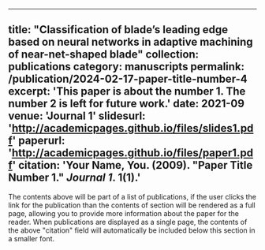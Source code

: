 
---
title: "Classification of blade’s leading edge based on neural networks in adaptive machining of near-net-shaped blade"
collection: publications
category: manuscripts
permalink: /publication/2024-02-17-paper-title-number-4
excerpt: 'This paper is about the number 1. The number 2 is left for future work.'
date: 2021-09
venue: 'Journal 1'
slidesurl: 'http://academicpages.github.io/files/slides1.pdf'
paperurl: 'http://academicpages.github.io/files/paper1.pdf'
citation: 'Your Name, You. (2009). &quot;Paper Title Number 1.&quot; <i>Journal 1</i>. 1(1).'
---

The contents above will be part of a list of publications, if the user clicks the link for the publication than the contents of section will be rendered as a full page, allowing you to provide more information about the paper for the reader. When publications are displayed as a single page, the contents of the above "citation" field will automatically be included below this section in a smaller font.
